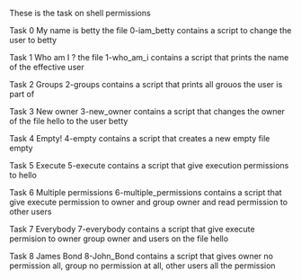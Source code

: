 These is the task on shell permissions

Task 0 My name is betty the file 0-iam_betty contains a script to change the user to betty

Task 1 Who am I ? the file 1-who_am_i contains a script that prints the name of the effective user

Task 2 Groups 2-groups contains a script that prints all grouos the user is part of

Task 3 New owner 3-new_owner contains a script that changes the owner of the file hello to the user betty

Task 4 Empty! 4-empty contains a script that creates a new empty file empty

Task 5 Execute 5-execute contains a script that give execution permissions to hello

Task 6 Multiple permissions 6-multiple_permissions contains a script that give execute permission to owner and group owner and read permission to other users

Task 7 Everybody 7-everybody contains a script that give execute permision to owner group owner and users on the file hello

Task 8 James Bond 8-John_Bond contains a script that gives owner no permission all, group no permission at all, other users all the permission

 
